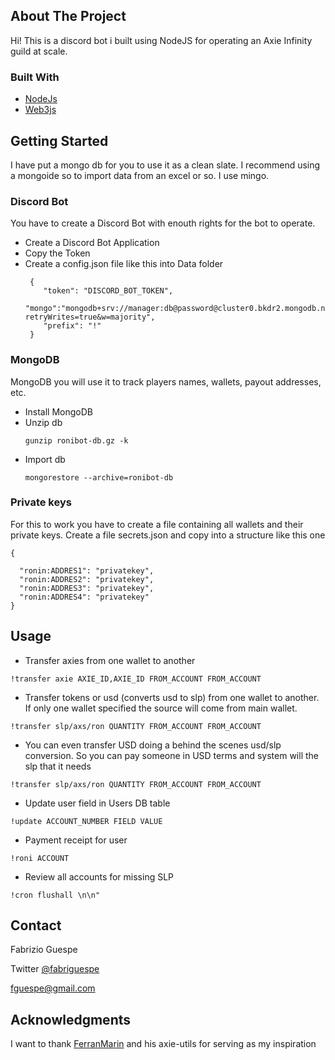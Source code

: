 ## About The Project

Hi! This is a discord bot i built using NodeJS for operating an Axie Infinity guild at scale.


### Built With

* [NodeJs](https://nodejs.org/en/)
* [Web3js](https://web3js.readthedocs.io/)


## Getting Started

I have put a mongo db for you to use it as a clean slate. I recommend using a mongoide so to import data from an excel or so. I use mingo.

### Discord Bot
You have to create a Discord Bot with enouth rights for the bot to operate.
- Create a Discord Bot Application
- Copy the Token
- Create a config.json file like this into Data folder
  ```
   {
      "token": "DISCORD_BOT_TOKEN",
      "mongo":"mongodb+srv://manager:db@password@cluster0.bkdr2.mongodb.net/myFirstDatabase?retryWrites=true&w=majority",
      "prefix": "!"
   }
  ```


### MongoDB

MongoDB you will use it to track players names, wallets, payout addresses, etc.

- Install MongoDB
- Unzip db
  ```
  gunzip ronibot-db.gz -k    
  ```
- Import db
  ```
  mongorestore --archive=ronibot-db
  ```

### Private keys
For this to work you have to create a file containing all wallets and their private keys. Create a file secrets.json and copy into a structure like this one
  ```
{
    
    "ronin:ADDRES1": "privatekey",
    "ronin:ADDRES2": "privatekey",
    "ronin:ADDRES3": "privatekey",
    "ronin:ADDRES4": "privatekey"
}
  ```

## Usage

- Transfer axies from one wallet to another
```
!transfer axie AXIE_ID,AXIE_ID FROM_ACCOUNT FROM_ACCOUNT
```

- Transfer tokens or usd (converts usd to slp) from one wallet to another. If only one wallet specified the source will come from main wallet.

```
!transfer slp/axs/ron QUANTITY FROM_ACCOUNT FROM_ACCOUNT
```

- You can even transfer USD doing a behind the scenes usd/slp conversion. So you can pay someone in USD terms and system will the slp that it needs

```
!transfer slp/axs/ron QUANTITY FROM_ACCOUNT FROM_ACCOUNT
```

- Update user field in Users DB table
```
!update ACCOUNT_NUMBER FIELD VALUE 
```

- Payment receipt for user
```
!roni ACCOUNT
```

- Review all accounts for missing SLP

```
!cron flushall \n\n"
```


## Contact

Fabrizio Guespe

Twitter [@fabriguespe](https://twitter.com/fabriguespe)

[fguespe@gmail.com](mailto:fguespe@gmail.com)


## Acknowledgments


I want to thank [FerranMarin](https://github.com/FerranMarin/) and his axie-utils for serving as my inspiration